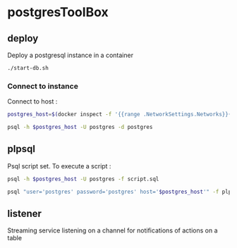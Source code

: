 # postgresToolBox 

## deploy 
Deploy a postgresql instance in a container
```bash
./start-db.sh
```

### Connect to instance 
Connect to host : 
```bash 
postgres_host=$(docker inspect -f '{{range .NetworkSettings.Networks}}{{.IPAddress}}{{end}}' postgres)

psql -h $postgres_host -U postgres -d postgres
```

## plpsql 
Psql script set.
To execute a script : 

```bash
psql -h $postgres_host -U postgres -f script.sql
```

```bash
psql "user='postgres' password='postgres' host='$postgres_host'" -f plpgsql/create-airflow.sql
```

## listener 
Streaming service listening on a channel for notifications of actions on a table

